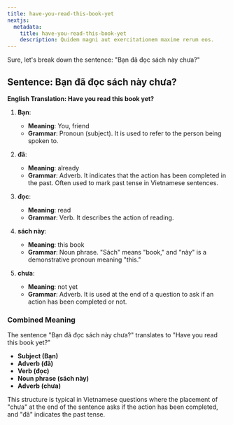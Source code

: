 ```yaml
---
title: have-you-read-this-book-yet
nextjs:
  metadata:
    title: have-you-read-this-book-yet
    description: Quidem magni aut exercitationem maxime rerum eos.
---
```

Sure, let's break down the sentence: "Bạn đã đọc sách này chưa?"

## Sentence: Bạn đã đọc sách này chưa?

**English Translation: Have you read this book yet?**

1. **Bạn**:
   - **Meaning**: You, friend
   - **Grammar**: Pronoun (subject). It is used to refer to the person being spoken to.

2. **đã**:
   - **Meaning**: already
   - **Grammar**: Adverb. It indicates that the action has been completed in the past. Often used to mark past tense in Vietnamese sentences.

3. **đọc**:
   - **Meaning**: read
   - **Grammar**: Verb. It describes the action of reading.

4. **sách này**:
   - **Meaning**: this book
   - **Grammar**: Noun phrase. "Sách" means "book," and "này" is a demonstrative pronoun meaning "this."

5. **chưa**:
   - **Meaning**: not yet
   - **Grammar**: Adverb. It is used at the end of a question to ask if an action has been completed or not.

### Combined Meaning
The sentence "Bạn đã đọc sách này chưa?" translates to "Have you read this book yet?"

- **Subject (Bạn)**
- **Adverb (đã)**
- **Verb (đọc)**
- **Noun phrase (sách này)**
- **Adverb (chưa)**

This structure is typical in Vietnamese questions where the placement of "chưa" at the end of the sentence asks if the action has been completed, and "đã" indicates the past tense.